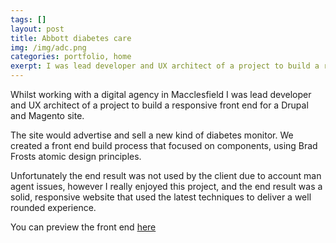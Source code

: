 ```yaml
---
tags: []
layout: post
title: Abbott diabetes care
img: /img/adc.png
categories: portfolio, home
exerpt: I was lead developer and UX architect of a project to build a responsive front end for a Drupal and Magento site.
---
```


Whilst working with a digital agency in Macclesfield I was lead developer and UX architect of a project to build a responsive front end for a Drupal and Magento site.

The site would advertise and sell a new kind of diabetes monitor. We created a front end build process that focused on components, using Brad Frosts atomic design principles.

Unfortunately the end result was not used by the client due to account man agent issues, however I really enjoyed this project, and the end result was a solid, responsive website that used the latest techniques to deliver a well rounded experience.

You can preview the front end [here](/examples/fsl/index.html)
